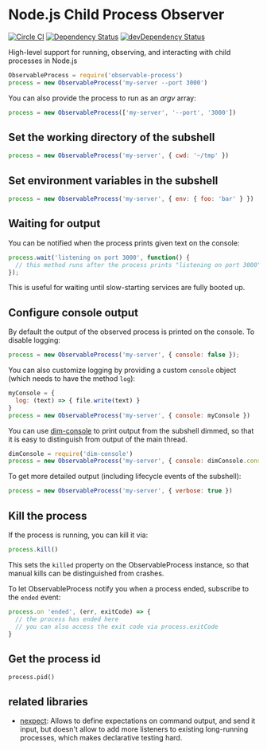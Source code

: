# Node.js Child Process Observer

[![Circle CI](https://circleci.com/gh/Originate/observable-process.svg?style=shield)](https://circleci.com/gh/Originate/observable-process)
[![Dependency Status](https://david-dm.org/originate/observable-process.svg)](https://david-dm.org/originate/observable-process)
[![devDependency Status](https://david-dm.org/originate/observable-process/dev-status.svg)](https://david-dm.org/originate/observable-process#info=devDependencies)


High-level support for running, observing, and interacting with child processes
in Node.js


```javascript
ObservableProcess = require('observable-process')
process = new ObservableProcess('my-server --port 3000')
```

You can also provide the process to run as an _argv_ array:

```javascript
process = new ObservableProcess(['my-server', '--port', '3000'])
```


## Set the working directory of the subshell

```javascript
process = new ObservableProcess('my-server', { cwd: '~/tmp' })
```


## Set environment variables in the subshell


```javascript
process = new ObservableProcess('my-server', { env: { foo: 'bar' } })
```

## Waiting for output

You can be notified when the process prints given text on the console:

```javascript
process.wait('listening on port 3000', function() {
  // this method runs after the process prints "listening on port 3000"
});
```

This is useful for waiting until slow-starting services are fully booted up.


## Configure console output

By default the output of the observed process is printed on the console.
To disable logging:

```js
process = new ObservableProcess('my-server', { console: false });
```

You can also customize logging by providing a custom `console` object
(which needs to have the method `log`):

```javascript
myConsole = {
  log: (text) => { file.write(text) }
}
process = new ObservableProcess('my-server', { console: myConsole })
```

You can use [dim-console](https://github.com/kevgo/dim-console-node)
to print output from the subshell dimmed,
so that it is easy to distinguish from output of the main thread.

```javascript
dimConsole = require('dim-console')
process = new ObservableProcess('my-server', { console: dimConsole.console })
```

To get more detailed output (including lifecycle events of the subshell):

```javascript
process = new ObservableProcess('my-server', { verbose: true })
```


## Kill the process

If the process is running, you can kill it via:

```javascript
process.kill()
```

This sets the `killed` property on the ObservableProcess instance,
so that manual kills can be distinguished from crashes.

To let ObservableProcess notify you when a process ended,
subscribe to the `ended` event:

```javascript
process.on 'ended', (err, exitCode) => {
  // the process has ended here
  // you can also access the exit code via process.exitCode
}
```

## Get the process id

```
process.pid()
```


## related libraries

* [nexpect](https://github.com/nodejitsu/nexpect):
  Allows to define expectations on command output,
  and send it input,
  but doesn't allow to add more listeners to existing long-running processes,
  which makes declarative testing hard.
